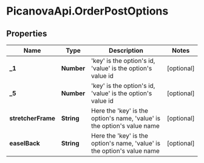 # PicanovaApi.OrderPostOptions

## Properties
Name | Type | Description | Notes
------------ | ------------- | ------------- | -------------
**_1** | **Number** | &#39;key&#39; is the option&#39;s id, &#39;value&#39; is the option&#39;s value id | [optional] 
**_5** | **Number** | &#39;key&#39; is the option&#39;s id, &#39;value&#39; is the option&#39;s value id | [optional] 
**stretcherFrame** | **String** | Here the &#39;key&#39; is the option&#39;s name, &#39;value&#39; is the option&#39;s value name | [optional] 
**easelBack** | **String** | Here the &#39;key&#39; is the option&#39;s name, &#39;value&#39; is the option&#39;s value name | [optional] 


